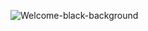 ![Welcome-black-background](https://github.com/JamesJiang318/JamesJiang318.github.io/assets/173747124/cab1ba76-e0e2-4c4d-8fbd-141e9bd5c2db)
